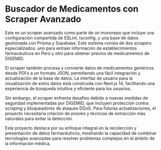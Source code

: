 # Buscador de Medicamentos con Scraper Avanzado

Este es un scraper avanzado como parte de un monorepo que incluye una configuración compartida de ESLint, tsconfig, 
y una base de datos gestionada con Prisma y Supabase. 
Este sistema consta de dos scrapers especializados: uno para extraer información de establecimientos farmacéuticos en Perú y otro para obtener precios de medicamentos de DIGEMID.

El scraper también procesa y convierte datos de medicamentos genéricos desde PDFs a un formato JSON, 
permitiendo una fácil integración y actualización de la base de datos. 
La interfaz de usuario para la visualización de estos datos está construida con Next.js 14, facilitando una experiencia de búsqueda intuitiva y eficiente para los usuarios.

Sin embargo, el scraper enfrenta desafíos debido a nuevas medidas de seguridad implementadas por DIGEMID, 
que incluyen protección contra scraping y bloqueadores de ataques DDoS. Para futuras actualizaciones, el proyecto necesitaría rotación de proxies y técnicas de extracción más naturales para evitar la detección.

Este proyecto destaca por su enfoque integral en la recolección y presentación de datos farmacéuticos, 
mostrando la capacidad de combinar tecnologías avanzadas para resolver problemas complejos en el ámbito de la información médica.
